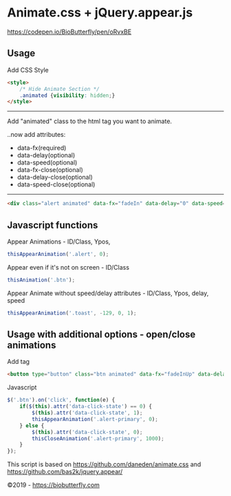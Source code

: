 # Animate.css + jQuery.appear.js

https://codepen.io/BioButterfly/pen/oRvxBE

## Usage

Add CSS Style

```html
<style>
	/* Hide Animate Section */
	.animated {visibility: hidden;}
</style>
```

- - - -

Add "animated" class to the html tag you want to animate.

..now add attributes: 
* data-fx(required)
* data-delay(optional)
* data-speed(optional)
* data-fx-close(optional)
* data-delay-close(optional)
* data-speed-close(optional)

- - - -

```html
<div class="alert animated" data-fx="fadeIn" data-delay="0" data-speed="1" data-fx-close="fadeOut" data-delay-close="0" data-speed-close="0.5">Primary</div>
```

## Javascript functions

Appear Animations - ID/Class, Ypos,

```javascript
thisAppearAnimation('.alert', 0);
```

Appear even if it's not on screen - ID/Class

```javascript
thisAnimation('.btn');
```

Appear Animate without speed/delay attributes - ID/Class, Ypos, delay, speed

```javascript
thisAppearAnimation('.toast', -129, 0, 1);
```

## Usage with additional options - open/close animations

Add tag

```html
<button type="button" class="btn animated" data-fx="fadeInUp" data-delay="0" data-speed="1" data-click-state="1">Primary</button>
```

Javascript

```javascript
$('.btn').on('click', function(e) {
	if($(this).attr('data-click-state') == 0) {
	    $(this).attr('data-click-state', 1);
	    thisAppearAnimation('.alert-primary', 0);
	} else {
	    $(this).attr('data-click-state', 0);
	    thisCloseAnimation('.alert-primary', 1000);
	}
});
```

This script is based on https://github.com/daneden/animate.css and https://github.com/bas2k/jquery.appear/

&copy;2019 - https://biobutterfly.com
